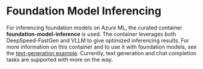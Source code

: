 # Foundation Model Inferencing
For inferencing foundation models on Azure ML, the curated container __foundation-model-inference__ is used. The container leverages both DeepSpeed-FastGen and VLLM to give optimized inferencing results. For more information on this container and to use it with foundation models, see the [text-generation example](https://github.com/Azure/azureml-examples/blob/main/sdk/python/foundation-models/system/inference/text-generation/llama-safe-online-deployment.ipynb). Currently, text generation and chat completion tasks are supported with more on the way.